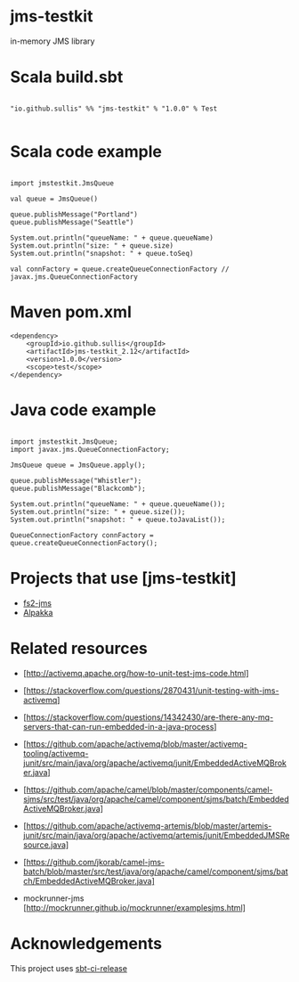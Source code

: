 # jms-testkit
in-memory JMS library


# Scala build.sbt

```

"io.github.sullis" %% "jms-testkit" % "1.0.0" % Test


```


# Scala code example

```

import jmstestkit.JmsQueue

val queue = JmsQueue()

queue.publishMessage("Portland")
queue.publishMessage("Seattle")

System.out.println("queueName: " + queue.queueName)
System.out.println("size: " + queue.size)
System.out.println("snapshot: " + queue.toSeq)

val connFactory = queue.createQueueConnectionFactory // javax.jms.QueueConnectionFactory

```

# Maven pom.xml

```
<dependency>
    <groupId>io.github.sullis</groupId>
    <artifactId>jms-testkit_2.12</artifactId>
    <version>1.0.0</version>
    <scope>test</scope>
</dependency>

```

# Java code example

```

import jmstestkit.JmsQueue;
import javax.jms.QueueConnectionFactory;

JmsQueue queue = JmsQueue.apply();

queue.publishMessage("Whistler");
queue.publishMessage("Blackcomb");

System.out.println("queueName: " + queue.queueName());
System.out.println("size: " + queue.size());
System.out.println("snapshot: " + queue.toJavaList());

QueueConnectionFactory connFactory = queue.createQueueConnectionFactory();

```
# Projects that use [jms-testkit]

- [fs2-jms](https://github.com/kiambogo/fs2-jms)
- [Alpakka](https://github.com/akka/alpakka/tree/master/jms/src)

# Related resources

- [http://activemq.apache.org/how-to-unit-test-jms-code.html]

- [https://stackoverflow.com/questions/2870431/unit-testing-with-jms-activemq]

- [https://stackoverflow.com/questions/14342430/are-there-any-mq-servers-that-can-run-embedded-in-a-java-process]

- [https://github.com/apache/activemq/blob/master/activemq-tooling/activemq-junit/src/main/java/org/apache/activemq/junit/EmbeddedActiveMQBroker.java]

- [https://github.com/apache/camel/blob/master/components/camel-sjms/src/test/java/org/apache/camel/component/sjms/batch/EmbeddedActiveMQBroker.java]

- [https://github.com/apache/activemq-artemis/blob/master/artemis-junit/src/main/java/org/apache/activemq/artemis/junit/EmbeddedJMSResource.java]

- [https://github.com/jkorab/camel-jms-batch/blob/master/src/test/java/org/apache/camel/component/sjms/batch/EmbeddedActiveMQBroker.java]

- mockrunner-jms [http://mockrunner.github.io/mockrunner/examplesjms.html]

# Acknowledgements

This project uses [sbt-ci-release](https://github.com/olafurpg/sbt-ci-release)
